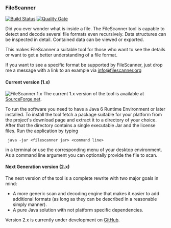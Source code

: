 ### FileScanner
[![Build Status](https://travis-ci.com/hdecarne/filescanner.svg?branch=master)](https://travis-ci.com/hdecarne/filescanner)
[![Quality Gate](https://sonarcloud.io/api/project_badges/measure?project=de.carne%3Afilescanner%3Afilescanner-gtk-linux-x86_64&metric=alert_status)](https://sonarcloud.io/dashboard/index/de.carne:filescanner:filescanner-gtk-linux-x86_64)

Did you ever wonder what is inside a file. The FileScanner tool is capable to detect and decode several file
formats even recursively. Data structures can be inspected in detail. Contained data can be viewed or exported.

This makes FileScanner a suitable tool for those who want to see the details or want to get a better
understanding of a file format.

If you want to see a specific format be supported by FileScanner, just drop me a
message with a link to an example via [info@filescanner.org](mailto:info@filescanner.org)

#### Current version (1.x)
![FileScanner 1.x](http://hdecarne.github.io/filescanner1.png)
The current 1.x version of the tool is available at [SourceForge.net](http://sourceforge.net/projects/filescanner/).

To run the software you need to have a Java 6 Runtime Environment or later installed.
To install the tool fetch a package suitable for your platform from the project's download page and extract
it to a directory of your choice. After that the directory contains a single executable Jar and the license
files. Run the application by typing
```
 java -jar <filescanner jar> <command line>
```
in a terminal or use the corresponding menu of your desktop environment. As a command line argument you can
optionally provide the file to scan.

#### Next Generation version (2.x)
The next version of the tool is a complete rewrite with two major goals in mind:

 * A more generic scan and decoding engine that makes it easier to add additional formats (as long as they
   can be described in a reasonable simply manner).
 * A pure Java solution with not platform specific dependencies.

Version 2.x is currently under development on [GitHub](https://github.com/hdecarne/filescanner).
